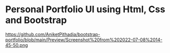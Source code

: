 # Personal Portfolio UI using Html, Css and Bootstrap
https://github.com/AniketPithadia/bootstrap-portfolio/blob/main/Preview/Screenshot%20from%202022-07-08%2014-45-50.png


